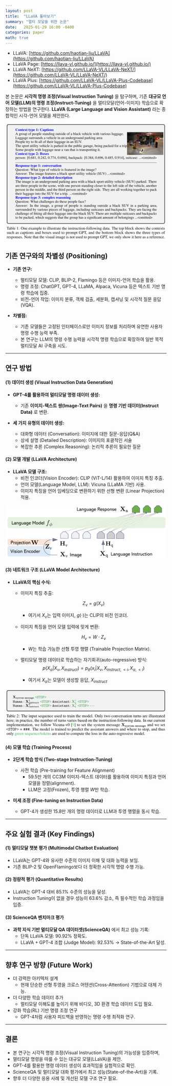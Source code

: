 ```yaml
---
layout: post
title:  "LLaVA 톺아보기"
summary: "멀티 모달을 위한 논문"
date:   2025-01-29 16:00 -0400
categories: paper
math: true
---
```


- LLaVA: [https://github.com/haotian-liu/LLaVA](https://github.com/haotian-liu/LLaVA)
- LLaVA Page: [https://llava-vl.github.io/](https://llava-vl.github.io/)
- LLaVA NeXT: [https://github.com/LLaVA-VL/LLaVA-NeXT/](https://github.com/LLaVA-VL/LLaVA-NeXT/)
- LLaVA Plus: [https://github.com/LLaVA-VL/LLaVA-Plus-Codebase](https://github.com/LLaVA-VL/LLaVA-Plus-Codebase)


본 논문은 **시각적 명령 조정(Visual Instruction Tuning)** 을 탐구하며,
기존 **대규모 언어 모델(LLM)의 명령 조정(Instruct-Tuning)** 을 멀티모달(언어-이미지) 학습으로 확장하는 방법을 연구한다. **LLaVA (Large Language and Vision Assistant)** 라는 종합적인 시각-언어 모델을 제안한다.



![1](/assets/img/post_img/llava/1.png)



## 기존 연구와의 차별성 (Positioning)
- **기존 연구:**
  + 멀티모달 모델: CLIP, BLIP-2, Flamingo 등은 이미지-언어 학습을 활용.
  + 명령 조정: ChatGPT, GPT-4, LLaMA, Alpaca, Vicuna 등은 텍스트 기반 명령 학습에 집중.
  + 비전-언어 작업: 이미지 분류, 객체 검출, 세분화, 캡셔닝 및 시각적 질문 응답(VQA).

- **차별점:**
  + 기존 모델들은 고정된 인터페이스로만 이미지 정보를 처리하며 유연한 사용자 명령 수행 능력 부족.
  + 본 연구는 LLM의 명령 수행 능력을 시각적 명령 학습으로 확장하여 일반 목적 멀티모달 AI 구축을 시도.

---

## 연구 방법

#### (1) 데이터 생성 (Visual Instruction Data Generation)
- **GPT-4를 활용하여 멀티모달 명령 데이터 생성:**
  + 기존 **이미지-텍스트 쌍(Image-Text Pairs)** 을 **명령 기반 데이터(Instruct Data)** 로 변환.

- **세 가지 유형의 데이터 생성:**
  + 대화형 데이터 (Conversation): 이미지에 대한 질문-응답(Q&A)
  + 상세 설명 (Detailed Description): 이미지의 포괄적인 서술
  + 복잡한 추론 (Complex Reasoning): 논리적 추론이 필요한 질문

#### (2) 모델 개발 (LLaVA Architecture)
- **LLaVA 모델 구조:**
  + 비전 인코더(Vision Encoder): CLIP (ViT-L/14) 활용하여 이미지 특징 추출.
  + 언어 모델(Language Model, LLM): Vicuna (LLaMA 기반) 사용.
  + 이미지 특징을 언어 임베딩으로 변환하기 위한 선형 변환 (Linear Projection) 적용.



![1](/assets/img/post_img/llava/2.png)



#### (3) 네트워크 구조 (LLaVA Model Architecture)
- **LLaVA의 핵심 수식:**
  + 이미지 특징 추출:

    $$Z_v = g(X_v)$$

    + 여기서 $X_v$는 입력 이미지, $g(\cdot)$는 CLIP의 비전 인코더.

  + 이미지 특징을 언어 모델 입력에 맞게 변환:

    $$H_v = W \cdot Z_v$$

    + $W$는 학습 가능한 선형 투영 행렬 (Trainable Projection Matrix).
  
  + 멀티모달 명령 데이터로 학습하는 자기회귀(auto-regressive) 방식:
    $$p(X_{\alpha}|X_v, X_{instruct}) = p_{\theta}(x_i|X_v,X_{instruct,<i}, X_{\alpha,<i})$$
    + 여기서 $X_{\alpha}$는 모델이 생성할 응답, $X_{instruct}$



![1](/assets/img/post_img/llava/3.png)



#### (4) 모델 학습 (Training Process)
- **2단계 학습 방식 (Two-stage Instruction-Tuning)**
  + 사전 학습 (Pre-training for Feature Alignment)
    - 59.5만 개의 CC3M 이미지-텍스트 데이터를 활용하여 이미지 특징과 언어 모델을 정렬(alignment).
    - LLM은 고정(Frozen), 투영 행렬 $W$만 학습.

- **미세 조정 (Fine-tuning on Instruction Data)**
  + GPT-4가 생성한 15.8만 개의 명령 데이터로 LLM과 투영 행렬을 동시 학습.

---

## 주요 실험 결과 (Key Findings)

#### (1) 멀티모달 챗봇 평가 (Multimodal Chatbot Evaluation)
- LLaVA는 GPT-4와 유사한 수준의 이미지 이해 및 대화 능력을 보임.
- 기존 BLIP-2 및 OpenFlamingo보다 더 정확한 시각적 명령 수행 가능.

#### (2) 정량적 평가 (Quantitative Results)
- LLaVA는 GPT-4 대비 85.1% 수준의 성능을 달성.
- Instruction Tuning이 없을 경우 성능이 63.6% 감소, 즉 필수적인 학습 과정임을 입증.

#### (3) ScienceQA 벤치마크 평가
- **과학 지식 기반 멀티모달 QA 데이터셋(ScienceQA)** 에서 최고 성능 기록:
  + 단독 LLaVA 모델: 90.92% 정확도.
  + LLaVA + GPT-4 조합 (Judge Model): 92.53% → State-of-the-Art 달성.

---

## 향후 연구 방향 (Future Work)
- 더 강력한 아키텍처 설계
  + 현재 단순한 선형 투영을 크로스 어텐션(Cross-Attention) 기법으로 대체 가능.
- 더 다양한 학습 데이터 추가
  + 멀티모달 이해도를 높이기 위해 비디오, 3D 환경 학습 데이터 도입 필요.
- 강화 학습(RL) 기반 명령 조정 연구
  + GPT-4처럼 사용자 피드백을 반영하는 명령 수행 최적화 연구.

---

## 결론
- 본 연구는 시각적 명령 조정(Visual Instruction Tuning)의 가능성을 입증하며,
- 멀티모달 명령을 따를 수 있는 대규모 모델(LLaVA)을 제안.
- GPT-4를 활용한 명령 데이터 생성이 효과적임을 실험적으로 확인.
- ScienceQA 및 멀티모달 대화 평가에서 최고 성능(State-of-the-Art)을 기록.
- 향후 더 다양한 응용 사례 및 개선된 모델 구조 연구 필요.
